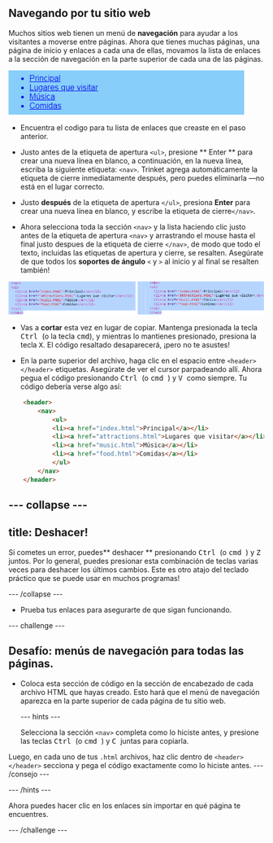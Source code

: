 ## Navegando por tu sitio web

Muchos sitios web tienen un menú de **navegación** para ayudar a los visitantes a moverse entre páginas. Ahora que tienes muchas páginas, una página de inicio y enlaces a cada una de ellas, movamos la lista de enlaces a la sección de navegación en la parte superior de cada una de las páginas.

![Ejemplo de una página web con enlaces de navegación en la parte superior](images/egNavLinksAtTop.png)

- Encuentra el codigo para tu lista de enlaces que creaste en el paso anterior.

- Justo antes de la etiqueta de apertura `<ul>`, presione ** Enter ** para crear una nueva línea en blanco, a continuación, en la nueva línea, escriba la siguiente etiqueta: `<nav>`. Trinket agrega automáticamente la etiqueta de cierre inmediatamente después, pero puedes eliminarla —no está en el lugar correcto.

- Justo **después** de la etiqueta de apertura `</ul>`, presiona **Enter** para crear una nueva línea en blanco, y escribe la etiqueta de cierre`</nav>`.

- Ahora selecciona toda la sección `<nav>` y la lista haciendo clic justo antes de la etiqueta de apertura `<nav>` y arrastrando el mouse hasta el final justo despues de la etiqueta de cierre `</nav>`, de modo que todo el texto, incluidas las etiquetas de apertura y cierre, se resalten. Asegúrate de que todos los **soportes de ángulo** `<` y `>` al inicio y al final se resalten también!

![El texto de la izquierda no está completamente seleccionado, mientras que el texto de la derecha si lo está](images/egSelectedYayWoops.png)

- Vas a **cortar** esta vez en lugar de copiar. Mantenga presionada la tecla <kbd> Ctrl </kbd> (o la tecla <kbd>cmd</kbd>), y mientras lo mantienes presionado, presiona la tecla <kbd>X</kbd>. El código resaltado desaparecerá, ¡pero no te asustes!

- En la parte superior del archivo, haga clic en el espacio entre `<header> </header>` etiquetas. Asegúrate de ver el cursor parpadeando allí. Ahora pegua el código presionando <kbd> Ctrl </kbd> (o <kbd> cmd </kbd>) y <kbd> V </kbd> como siempre. Tu código debería verse algo así:

```html
    <header>
        <nav>
            <ul>
            <li><a href="index.html">Principal</a></li>
            <li><a href="attractions.html">Lugares que visitar</a></li>
            <li><a href="music.html">Música</a></li>
            <li><a href="food.html">Comidas</a></li>
            </ul>
        </nav>
    </header>
```

## \--- collapse \---

## title: Deshacer!

Si cometes un error, puedes** deshacer ** presionando <kbd> Ctrl </kbd> (o <kbd> cmd </kbd>) y <kbd> Z </kbd> juntos. Por lo general, puedes presionar esta combinación de teclas varias veces para deshacer los últimos cambios. Este es otro atajo del teclado práctico que se puede usar en muchos programas!

\--- /collapse \---

- Prueba tus enlaces para asegurarte de que sigan funcionando.

\--- challenge \---

## Desafío: menús de navegación para todas las páginas.

- Coloca esta sección de código en la sección de encabezado de cada archivo HTML que hayas creado. Esto hará que el menú de navegación aparezca en la parte superior de cada página de tu sitio web.
    
    \--- hints \---
    
    Selecciona la sección `<nav>` completa como lo hiciste antes, y presione las teclas <kbd> Ctrl </kbd> (o <kbd> cmd </kbd>) y <kbd> C </kbd> juntas para copiarla.

Luego, en cada uno de tus `.html` archivos, haz clic dentro de `<header> </header>` secciona y pega el código exactamente como lo hiciste antes. \--- /consejo \---

\--- /hints \---

Ahora puedes hacer clic en los enlaces sin importar en qué página te encuentres.

\--- /challenge \---